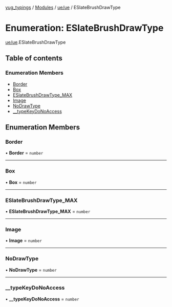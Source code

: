 [yug_typings](../README.md) / [Modules](../modules.md) / [ue/ue](../modules/ue_ue.md) / ESlateBrushDrawType

# Enumeration: ESlateBrushDrawType

[ue/ue](../modules/ue_ue.md).ESlateBrushDrawType

## Table of contents

### Enumeration Members

- [Border](ue_ue.ESlateBrushDrawType.md#border)
- [Box](ue_ue.ESlateBrushDrawType.md#box)
- [ESlateBrushDrawType\_MAX](ue_ue.ESlateBrushDrawType.md#eslatebrushdrawtype_max)
- [Image](ue_ue.ESlateBrushDrawType.md#image)
- [NoDrawType](ue_ue.ESlateBrushDrawType.md#nodrawtype)
- [\_\_typeKeyDoNoAccess](ue_ue.ESlateBrushDrawType.md#__typekeydonoaccess)

## Enumeration Members

### Border

• **Border** = `number`

___

### Box

• **Box** = `number`

___

### ESlateBrushDrawType\_MAX

• **ESlateBrushDrawType\_MAX** = `number`

___

### Image

• **Image** = `number`

___

### NoDrawType

• **NoDrawType** = `number`

___

### \_\_typeKeyDoNoAccess

• **\_\_typeKeyDoNoAccess** = `number`
